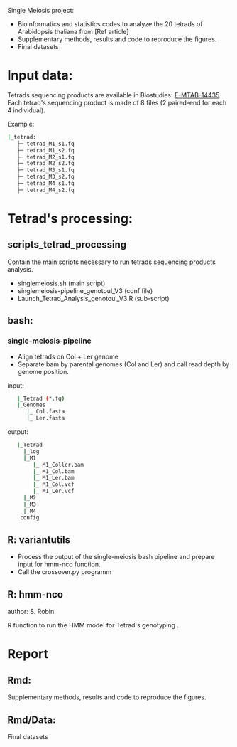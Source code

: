  
Single Meiosis project: 

- Bioinformatics and statistics codes to analyze the 20 tetrads of Arabidopsis thaliana from [Ref article] 
- Supplementary methods, results and code to reproduce the figures.
- Final datasets

# Input data:

Tetrads sequencing products are available in Biostudies: 
[E-MTAB-14435](https://www.ebi.ac.uk/biostudies/arrayexpress/studies/E-MTAB-14435)
Each tetrad's sequencing product is made of 8 files (2 paired-end for each 
4 individual). 

Example:

```bash
|_tetrad:
   ├─ tetrad_M1_s1.fq
   ├─ tetrad_M1_s2.fq
   ├─ tetrad_M2_s1.fq
   ├─ tetrad_M2_s2.fq
   ├─ tetrad_M3_s1.fq
   ├─ tetrad_M3_s2.fq
   ├─ tetrad_M4_s1.fq
   ├─ tetrad_M4_s2.fq
``` 


# Tetrad's processing:

## scripts_tetrad_processing

Contain the main scripts necessary to run tetrads sequencing products 
analysis.
 
- singlemeiosis.sh (main script)
- singlemeiosis-pipeline_genotoul_V3 (conf file)
- Launch_Tetrad_Analysis_genotoul_V3.R (sub-script)
 

## bash: 

### single-meiosis-pipeline

- Align tetrads on Col + Ler genome 
- Separate bam by parental genomes (Col and Ler) and call read depth by genome position.

input:

```bash
   |_Tetrad (*.fq)
   |_Genomes
      |_ Col.fasta
      |_ Ler.fasta 
``` 


output:

```bash
   |_Tetrad
     |_log
     |_M1
        |_ M1_Coller.bam
        |_ M1_Col.bam
        |_ M1_Ler.bam
        |_ M1_Col.vcf
        |_ M1_Ler.vcf
     |_M2
     |_M3
     |_M4
    config
```

## R: variantutils 

- Process the output of the single-meiosis bash pipeline
and prepare input for hmm-nco function.
- Call the crossover.py programm

## R: hmm-nco 

author: S. Robin 

R function to run the HMM model for Tetrad's genotyping .

# Report

## Rmd: 

Supplementary methods, results and code to reproduce the figures.

## Rmd/Data:

Final datasets



